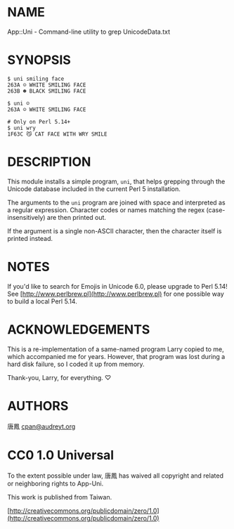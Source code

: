# NAME

App::Uni - Command-line utility to grep UnicodeData.txt

# SYNOPSIS

    $ uni smiling face
    263A ☺ WHITE SMILING FACE
    263B ☻ BLACK SMILING FACE

    $ uni ☺
    263A ☺ WHITE SMILING FACE

    # Only on Perl 5.14+
    $ uni wry
    1F63C 😼 CAT FACE WITH WRY SMILE

# DESCRIPTION

This module installs a simple program, `uni`, that helps grepping through
the Unicode database included in the current Perl 5 installation.

The arguments to the `uni` program are joined with space and interpreted
as a regular expression.  Character codes or names matching the regex
(case-insensitively) are then printed out.

If the argument is a single non-ASCII character, then the character itself
is printed instead.

# NOTES

If you'd like to search for Emojis in Unicode 6.0, please upgrade to Perl 5.14!
See [http://www.perlbrew.pl](http://www.perlbrew.pl) for one possible way to build a local Perl 5.14.

# ACKNOWLEDGEMENTS

This is a re-implementation of a same-named program Larry copied to me,
which accompanied me for years.  However, that program was lost during a
hard disk failure, so I coded it up from memory.

Thank-you, Larry, for everything. ♡

# AUTHORS

唐鳳 <cpan@audreyt.org>

# CC0 1.0 Universal

To the extent possible under law, 唐鳳 has waived all copyright and related
or neighboring rights to App-Uni.

This work is published from Taiwan.

[http://creativecommons.org/publicdomain/zero/1.0](http://creativecommons.org/publicdomain/zero/1.0)